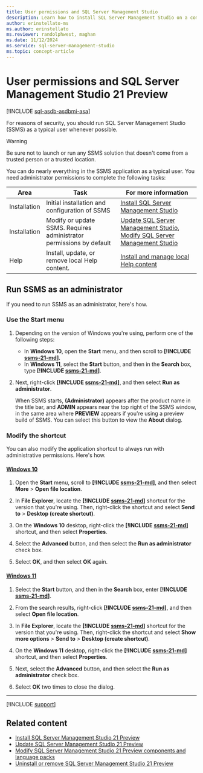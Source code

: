 ```yaml
---
title: User permissions and SQL Server Management Studio
description: Learn how to install SQL Server Management Studio on a computer that has an earlier or later version of SQL Server Management Studio already installed.
author: erinstellato-ms
ms.author: erinstellato
ms.reviewer: randolphwest, maghan
ms.date: 11/12/2024
ms.service: sql-server-management-studio
ms.topic: concept-article
---
```

# User permissions and SQL Server Management Studio 21 Preview

[!INCLUDE [sql-asdb-asdbmi-asa](../includes/applies-to-version/sql-asdb-asdbmi-asa.md)]

For reasons of security, you should run SQL Server Management Studio (SSMS) as a typical user whenever possible.

> [!WARNING]  
> Be sure not to launch or run any SSMS solution that doesn't come from a trusted person or a trusted location.

You can do nearly everything in the SSMS application as a typical user. You need administrator permissions to complete the following tasks:

| Area | Task | For more information |
| --- | --- | --- |
| Installation | Initial installation and configuration of SSMS | [Install SQL Server Management Studio](../install/install.md) |
| Installation | Modify or update SSMS. Requires administrator permissions by default | [Update SQL Server Management Studio](../install/update.md), [Modify SQL Server Management Studio](../install/modify.md) |
| Help | Install, update, or remove local Help content. | [Install and manage local Help content](../install/local-help-content.md) |

## Run SSMS as an administrator

If you need to run SSMS as an administrator, here's how.

### Use the Start menu

1. Depending on the version of Windows you're using, perform one of the following steps:

   - In **Windows 10**, open the **Start** menu, and then scroll to **[!INCLUDE [ssms-21-md](../includes/ssms-21-md.md)]**.
   - In **Windows 11**, select the **Start** button, and then in the **Search** box, type **[!INCLUDE [ssms-21-md](../includes/ssms-21-md.md)]**.

1. Next, right-click **[!INCLUDE [ssms-21-md](../includes/ssms-21-md.md)]**, and then select **Run as administrator**.

   When SSMS starts, **(Administrator)** appears after the product name in the title bar, and **ADMIN** appears near the top right of the SSMS window, in the same area where **PREVIEW** appears if you're using a preview build of SSMS. You can select this button to view the **About** dialog.

### Modify the shortcut

You can also modify the application shortcut to always run with administrative permissions. Here's how.

#### [Windows 10](#tab/windows-10)

1. Open the **Start** menu, scroll to **[!INCLUDE [ssms-21-md](../includes/ssms-21-md.md)]**, and then select **More** > **Open file location**.

1. In **File Explorer**, locate the **[!INCLUDE [ssms-21-md](../includes/ssms-21-md.md)]** shortcut for the version that you're using. Then, right-click the shortcut and select **Send to** > **Desktop (create shortcut)**.

1. On the **Windows 10** desktop, right-click the **[!INCLUDE [ssms-21-md](../includes/ssms-21-md.md)]** shortcut, and then select **Properties**.

1. Select the **Advanced** button, and then select the **Run as administrator** check box.

1. Select **OK**, and then select **OK** again.

#### [Windows 11](#tab/windows-11)

1. Select the **Start** button, and then in the **Search** box, enter **[!INCLUDE [ssms-21-md](../includes/ssms-21-md.md)]**.

1. From the search results, right-click **[!INCLUDE [ssms-21-md](../includes/ssms-21-md.md)]**, and then select **Open file location**.

1. In **File Explorer**, locate the **[!INCLUDE [ssms-21-md](../includes/ssms-21-md.md)]** shortcut for the version that you're using. Then, right-click the shortcut and select **Show more options** > **Send to** > **Desktop (create shortcut)**.

1. On the **Windows 11** desktop, right-click the **[!INCLUDE [ssms-21-md](../includes/ssms-21-md.md)]** shortcut, and then select **Properties**.

1. Next, select the **Advanced** button, and then select the **Run as administrator** check box.

1. Select **OK** two times to close the dialog.

---

[!INCLUDE [support](../includes/support.md)]

## Related content

- [Install SQL Server Management Studio 21 Preview](../install/install.md)
- [Update SQL Server Management Studio 21 Preview](../install/update.md)
- [Modify SQL Server Management Studio 21 Preview components and language packs](../install/modify.md)
- [Uninstall or remove SQL Server Management Studio 21 Preview](../install/uninstall.md)
